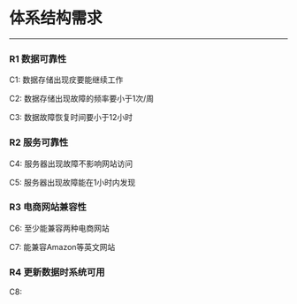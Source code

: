 # 体系结构需求

---


### R1 数据可靠性

C1: 数据存储出现㽴要能继续工作

C2: 数据存储出现故障的频率要小于1次/周

C3: 数据故障恢复时间要小于12小时

### R2 服务可靠性

C4: 服务器出现故障不影响网站访问

C5: 服务器出现故障能在1小时内发现

### R3 电商网站兼容性

C6: 至少能兼容两种电商网站

C7: 能兼容Amazon等英文网站

### R4 更新数据时系统可用

C8: 